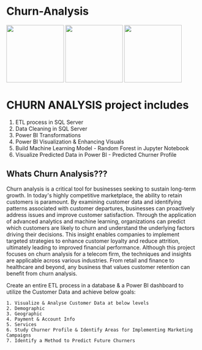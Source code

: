 # Churn-Analysis
<!-- This resizes the images to a width of 50 pixels each -->
<img src="https://github.com/user-attachments/assets/f0b4d69a-aeb4-42b0-a392-8e6b9d7634a6" width="150"/>
<img src="https://github.com/user-attachments/assets/28c78566-ac39-4455-b6e8-b90032e034a1" width="150"/>
<img src="https://github.com/user-attachments/assets/7ecc3a09-034d-4fb6-955b-382063a2996b" width="150"/>


# CHURN ANALYSIS project includes
1. ETL process in SQL Server
2. Data Cleaning in SQL Server
3. Power BI Transformations
4. Power BI Visualization & Enhancing Visuals
5. Build Machine Learning Model - Random Forest in Jupyter Notebook
6. Visualize Predicted Data in Power BI - Predicted Churner Profile

## Whats Churn Analysis???
Churn analysis is a critical tool for businesses seeking to sustain long-term growth. In today's highly competitive marketplace, the ability to retain customers is paramount. By examining customer data and identifying patterns associated with customer departures, businesses can proactively address issues and improve customer satisfaction. Through the application of advanced analytics and machine learning, organizations can predict which customers are likely to churn and understand the underlying factors driving their decisions. This insight enables companies to implement targeted strategies to enhance customer loyalty and reduce attrition, ultimately leading to improved financial performance.
Although this project focuses on churn analysis for a telecom firm, the techniques and insights are applicable across various industries. From retail and finance to healthcare and beyond, any business that values customer retention can benefit from churn analysis.

Create an entire ETL process in a database & a Power BI dashboard to utilize the Customer Data and achieve below goals:

    1. Visualize & Analyse Customer Data at below levels
    2. Demographic
    3. Geographic
    4. Payment & Account Info
    5. Services
    6. Study Churner Profile & Identify Areas for Implementing Marketing Campaigns
    7. Identify a Method to Predict Future Churners


    
